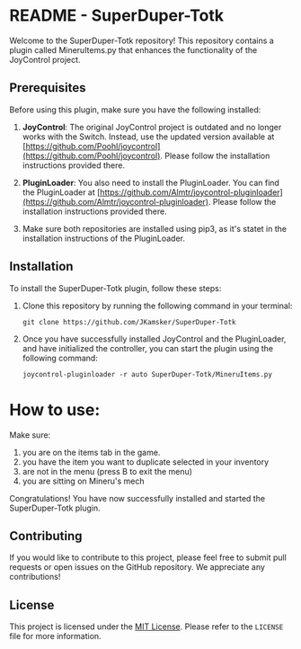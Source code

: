 # README - SuperDuper-Totk

Welcome to the SuperDuper-Totk repository! This repository contains a plugin called MineruItems.py that enhances the functionality of the JoyControl project.

## Prerequisites

Before using this plugin, make sure you have the following installed:

1. **JoyControl**: The original JoyControl project is outdated and no longer works with the Switch. Instead, use the updated version available at [https://github.com/Poohl/joycontrol](https://github.com/Poohl/joycontrol). Please follow the installation instructions provided there.

2. **PluginLoader**: You also need to install the PluginLoader. You can find the PluginLoader at [https://github.com/Almtr/joycontrol-pluginloader](https://github.com/Almtr/joycontrol-pluginloader). Please follow the installation instructions provided there.

3. Make sure both repositories are installed using pip3, as it's statet in the installation instructions of the PluginLoader.


## Installation

To install the SuperDuper-Totk plugin, follow these steps:

1. Clone this repository by running the following command in your terminal:
   ```
   git clone https://github.com/JKamsker/SuperDuper-Totk
   ```

2. Once you have successfully installed JoyControl and the PluginLoader, and have initialized the controller, you can start the plugin using the following command:
   ```
   joycontrol-pluginloader -r auto SuperDuper-Totk/MineruItems.py
   ```

# How to use:

Make sure:
1. you are on the items tab in the game.
2. you have the item you want to duplicate selected in your inventory
3. are not in the menu (press B to exit the menu)
4. you are sitting on Mineru's mech


Congratulations! You have now successfully installed and started the SuperDuper-Totk plugin.

## Contributing

If you would like to contribute to this project, please feel free to submit pull requests or open issues on the GitHub repository. We appreciate any contributions!

## License

This project is licensed under the [MIT License](https://opensource.org/licenses/MIT). Please refer to the `LICENSE` file for more information.